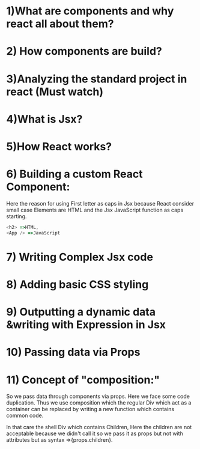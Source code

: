 # **1)What are components and why react all about them?**

# **2) How components are build?**

# **3)Analyzing the standard project in react (Must watch)**

# **4)What is Jsx?**

# **5)How React works?**

# **6) Building a custom React Component:**

Here the reason for using First letter as caps in Jsx because React consider small case Elements are HTML and the Jsx JavaScript function as caps starting.

```js
<h2> =>HTML,
<App /> =>JavaScript
```

# **7) Writing Complex Jsx code**

# **8) Adding basic CSS styling**

# **9) Outputting a dynamic data &writing with Expression in Jsx**

# **10) Passing data via Props**

# **11) Concept of "composition:"**

So we pass data through components via props. Here we face some code duplication. Thus we use composition which the regular Div which act as a container can be replaced by writing a new function which contains common code.

In that care the shell Div which contains Children, Here the children are not acceptable because we didn't call it so we pass it as props but not with attributes but as syntax =>{props.children}.







